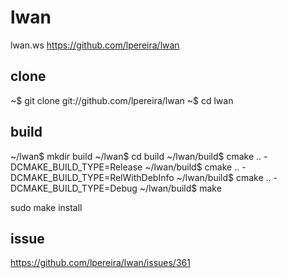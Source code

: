 # lwan
lwan.ws
https://github.com/lpereira/lwan
## clone
~$ git clone git://github.com/lpereira/lwan
~$ cd lwan
## build
~/lwan$ mkdir build
~/lwan$ cd build
~/lwan/build$ cmake .. -DCMAKE_BUILD_TYPE=Release
~/lwan/build$ cmake .. -DCMAKE_BUILD_TYPE=RelWithDebInfo
~/lwan/build$ cmake .. -DCMAKE_BUILD_TYPE=Debug
~/lwan/build$ make

sudo make install
## issue
https://github.com/lpereira/lwan/issues/361